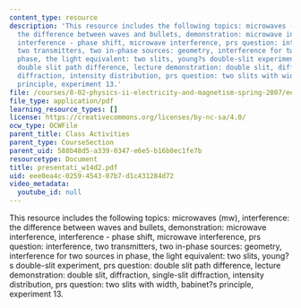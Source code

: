 ```yaml
---
content_type: resource
description: 'This resource includes the following topics: microwaves (mw), interference:
  the difference between waves and bullets, demonstration: microwave interference,
  interference - phase shift, microwave interference, prs question: interference,
  two transmitters, two in-phase sources: geometry, interference for two sources in
  phase, the light equivalent: two slits, young?s double-slit experiment, prs question:
  double slit path difference, lecture demonstration: double slit, diffraction, single-slit
  diffraction, intensity distribution, prs question: two slits with width, babinet?s
  principle, experiment 13.'
file: /courses/8-02-physics-ii-electricity-and-magnetism-spring-2007/eee0ea4c0259454307b7d1c431284d72_presentati_w14d2.pdf
file_type: application/pdf
learning_resource_types: []
license: https://creativecommons.org/licenses/by-nc-sa/4.0/
ocw_type: OCWFile
parent_title: Class Activities
parent_type: CourseSection
parent_uid: 588b48d5-a339-0347-e6e5-b16b0ec1fe7b
resourcetype: Document
title: presentati_w14d2.pdf
uid: eee0ea4c-0259-4543-07b7-d1c431284d72
video_metadata:
  youtube_id: null
---
```

This resource includes the following topics: microwaves (mw), interference: the difference between waves and bullets, demonstration: microwave interference, interference - phase shift, microwave interference, prs question: interference, two transmitters, two in-phase sources: geometry, interference for two sources in phase, the light equivalent: two slits, young?s double-slit experiment, prs question: double slit path difference, lecture demonstration: double slit, diffraction, single-slit diffraction, intensity distribution, prs question: two slits with width, babinet?s principle, experiment 13.
